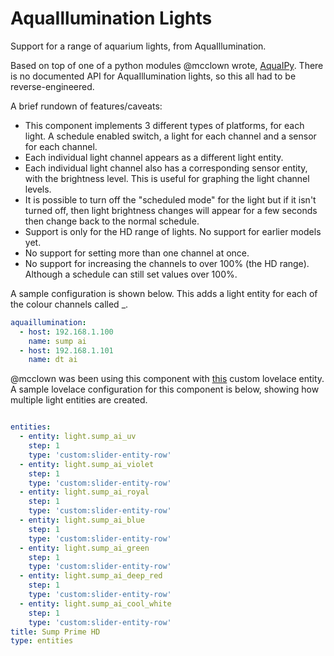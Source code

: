 # AquaIllumination Lights

Support for a range of aquarium lights, from AquaIllumination.

Based on top of one of a python modules @mcclown wrote, [AquaIPy](https://github.com/mcclown/AquaIPy). There is no documented API for AquaIllumination lights, so this all had to be reverse-engineered.

A brief rundown of features/caveats:

* This component implements 3 different types of platforms, for each light. A schedule enabled switch, a light for each channel and a sensor for each channel.
* Each individual light channel appears as a different light entity.
* Each individual light channel also has a corresponding sensor entity, with the brightness level. This is useful for graphing the light channel levels.
* It is possible to turn off the "scheduled mode" for the light but if it isn't turned off, then light brightness changes will appear for a few seconds then change back to the normal schedule.
* Support is only for the HD range of lights. No support for earlier models yet.
* No support for setting more than one channel at once.
* No support for increasing the channels to over 100% (the HD range). Although a schedule can still set values over 100%.

A sample configuration is shown below. This adds a light entity for each of the colour channels called <name>_<channel name>.

```YAML
aquaillumination:
  - host: 192.168.1.100
    name: sump ai
  - host: 192.168.1.101
    name: dt ai
```

@mcclown was been using this component with [this](https://github.com/thomasloven/lovelace-slider-entity-row) custom lovelace entity. A sample lovelace configuration for this component is below, showing how multiple light entities are created.

```YAML

entities:
  - entity: light.sump_ai_uv
    step: 1
    type: 'custom:slider-entity-row'
  - entity: light.sump_ai_violet
    step: 1
    type: 'custom:slider-entity-row'
  - entity: light.sump_ai_royal
    step: 1
    type: 'custom:slider-entity-row'
  - entity: light.sump_ai_blue
    step: 1
    type: 'custom:slider-entity-row'
  - entity: light.sump_ai_green
    step: 1
    type: 'custom:slider-entity-row'
  - entity: light.sump_ai_deep_red
    step: 1
    type: 'custom:slider-entity-row'
  - entity: light.sump_ai_cool_white
    step: 1
    type: 'custom:slider-entity-row'
title: Sump Prime HD
type: entities
```
